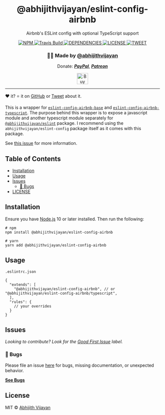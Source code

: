 <h1 align="center">@abhijithvijayan/eslint-config-airbnb</h1>
<p align="center">Airbnb's ESLint config with optional TypeScript support</p>
<div align="center">
  <a href="https://www.npmjs.com/package/@abhijithvijayan/@abhijithvijayan/eslint-config-airbnb">
    <img src="https://img.shields.io/npm/v/@abhijithvijayan/@abhijithvijayan/eslint-config-airbnb" alt="NPM" />
  </a>
  <a href="https://travis-ci.com/abhijithvijayan/@abhijithvijayan/eslint-config-airbnb">
    <img src="https://travis-ci.com/abhijithvijayan/@abhijithvijayan/eslint-config-airbnb.svg?branch=master" alt="Travis Build" />
  </a>
  </a>
  <a href="https://david-dm.org/abhijithvijayan/@abhijithvijayan/eslint-config-airbnb">
    <img src="https://img.shields.io/david/abhijithvijayan/@abhijithvijayan/eslint-config-airbnb.svg?colorB=orange" alt="DEPENDENCIES" />
  </a>
  <a href="https://github.com/abhijithvijayan/eslint-config-airbnb/blob/master/license">
    <img src="https://img.shields.io/github/license/abhijithvijayan/eslint-config-airbnb.svg" alt="LICENSE" />
  </a>
  <a href="https://twitter.com/intent/tweet?text=Check%20out%20@abhijithvijayan/eslint-config-airbnb%21%20by%20%40_abhijithv%0A%0Ahttps%3A%2F%2Fgithub.com%2Fabhijithvijayan/eslint-config-airbnb%0A%0A%23javascript%20%23typescript%20%23eslint%20%23airbnb">
     <img src="https://img.shields.io/twitter/url/http/shields.io.svg?style=social" alt="TWEET" />
  </a>
</div>
<h3 align="center">🙋‍♂️ Made by <a href="https://twitter.com/_abhijithv">@abhijithvijayan</a></h3>
<p align="center">
  Donate:
  <a href="https://www.paypal.me/iamabhijithvijayan" target='_blank'><i><b>PayPal</b></i></a>,
  <a href="https://www.patreon.com/abhijithvijayan" target='_blank'><i><b>Patreon</b></i></a>
</p>
<p align="center">
  <a href='https://www.buymeacoffee.com/abhijithvijayan' target='_blank'>
    <img height='36' style='border:0px;height:36px;' src='https://bmc-cdn.nyc3.digitaloceanspaces.com/BMC-button-images/custom_images/orange_img.png' border='0' alt='Buy Me a Coffee' />
  </a>
</p>
<hr />

❤️ it? ⭐️ it on [GitHub](https://github.com/abhijithvijayan/@abhijithvijayan/eslint-config-airbnb/stargazers) or [Tweet](https://twitter.com/intent/tweet?text=Check%20out%20@abhijithvijayan/eslint-config-airbnb%21%20by%20%40_abhijithv%0A%0AMy%20awesome%20command-line%20tool%0Ahttps%3A%2F%2Fgithub.com%2Fabhijithvijayan%2F@abhijithvijayan/eslint-config-airbnb%0A%0A%23node%20%23javascript%20%23typescript%20%23cli%20%23npm) about it.

This is a wrapper for [`eslint-config-airbnb-base`](https://www.npmjs.com/package/eslint-config-airbnb-base) and [`eslint-config-airbnb-typescript`](https://github.com/iamturns/eslint-config-airbnb-typescript). The purpose behind this wrapper is to expose a javascript module and another typescript module separately for [`@abhijithvijayan/eslint`](https://github.com/abhijithvijayan/eslint-config) package. I recommend using the `abhijithvijayan/eslint-config` package itself as it comes with this package.

See [this issue](https://github.com/abhijithvijayan/eslint-config/issues/6) for more information.

## Table of Contents

- [Installation](#installation)
- [Usage](#usage)
- [Issues](#issues)
  - [🐛 Bugs](#-bugs)
- [LICENSE](#license)

## Installation

Ensure you have [Node.js](https://nodejs.org) 10 or later installed. Then run the following:

```
# npm
npm install @abhijithvijayan/eslint-config-airbnb

# yarn
yarn add @abhijithvijayan/eslint-config-airbnb
```

## Usage

`.eslintrc.json`

```
{
  "extends": [
    "@abhijithvijayan/eslint-config-airbnb", // or "@abhijithvijayan/eslint-config-airbnb/typescript",
  ],
  "rules": {
    // your overrides
  }
}
```

## Issues

_Looking to contribute? Look for the [Good First Issue](https://github.com/abhijithvijayan/@abhijithvijayan/eslint-config-airbnb/issues?q=is%3Aissue+is%3Aopen+sort%3Aupdated-desc+label%3A%22good+first+issue%22)
label._

### 🐛 Bugs

Please file an issue [here](https://github.com/abhijithvijayan/@abhijithvijayan/eslint-config-airbnb/issues/new) for bugs, missing documentation, or unexpected behavior.

[**See Bugs**](https://github.com/abhijithvijayan/@abhijithvijayan/eslint-config-airbnb/issues?q=is%3Aissue+is%3Aopen+sort%3Aupdated-desc+label%3A%22type%3A+bug%22)

## License

MIT © [Abhijith Vijayan](https://abhijithvijayan.in)
